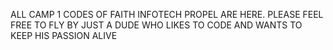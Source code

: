 ALL CAMP 1 CODES OF FAITH INFOTECH PROPEL ARE HERE. PLEASE FEEL FREE TO FLY BY
JUST A DUDE WHO LIKES TO CODE AND WANTS TO KEEP HIS PASSION ALIVE
